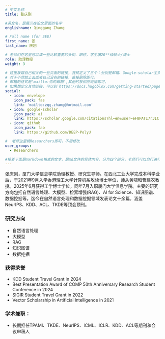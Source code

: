 ```yaml
---
# 中文名称
title: 张庆刚

#英文名，是展示在论文里面的名字
englishname: Qinggang Zhang

# Full name (for SEO)
first_name: 张
last_name: 庆刚

# 老师们在这里可以填一些比较重要的头衔、职称，学生填20**级硕士/博士
role: 助理教授
weight: 3

# 这里放跟自己相关的一些页面的链接，我预定义了三个：分别是邮箱、Google-scholar主页和github主页
# 对于不想放上去或者自己没有的链接，直接删除即可。
# 邮箱的格式是'mailto:你的邮箱',其他的放相应链接即可。
# 如果想定义其他链接，可以到 https://docs.hugoblox.com/getting-started/page-builder/#icons 上去找图标，或者直接放在下面的详细介绍上
social:
  - icon: envelope
    icon_pack: fas
    link: 'mailto:zqg.zhang@hotmail.com'
  - icon: google-scholar
    icon_pack: ai
    link: https://scholar.google.com/citations?hl=en&user=eF8PATI7r3IC
  - icon: github
    icon_pack: fab
    link: https://github.com/DEEP-PolyU

#  老师这里填Researchers即可，不用修改
user_groups:
  - Researchers

#接着下面是markdown格式的文本，是md文件的具体内容，分为四个部分，老师们可以自行进行修改、删减和添加
---
```

<!-- 以下内容一定要遵循markdown语法 -->
<!-- ###代表的是以三级标题的形式展示后面的文本，* 代表以列表的形式展示后面的文本-->


<!-- 老师的简要介绍 -->
张庆刚，厦门大学信息学院助理教授、研究生导师。在西北工业大学完成本科学业后，于2021年9月入学香港理工大学计算机系攻读博士学位，师从黄啸和曹建农教授。2025年6月获得工学博士学位，同年7月入职厦门大学信息学院。主要的研究方向包括自然语言处理、大模型、检索增强(RAG)、AI for Science、知识图谱、数据挖掘等。迄今在自然语言处理和数据挖掘领域发表论文十余篇，涵盖NeurIPS、KDD、ACL、TKDE等顶会顶刊。

### 研究方向
* 自然语言处理
* 大模型
* RAG
* 知识图谱
* 数据挖掘

### 获得荣誉
* KDD Student Travel Grant in 2024
* Best Presentation Award of COMP 50th Anniversary Research Student Conference in 2024
* SIGIR Student Travel Grant in 2022
* Vector Scholarship in Artificial Intelligence in 2021

### 学术兼职：
* 长期担任TPAMI、TKDE、NeurIPS、ICML、ICLR、KDD、ACL等期刊和会议审稿人

